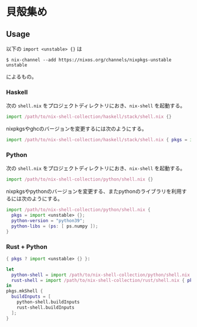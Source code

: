 # 貝殻集め

## Usage

以下の `import <unstable> {}` は

```
$ nix-channel --add https://nixos.org/channels/nixpkgs-unstable unstable
```

によるもの。

### Haskell
次の `shell.nix` をプロジェクトディレクトリにおき、`nix-shell` を起動する。

```nix
import /path/to/nix-shell-collection/haskell/stack/shell.nix {}
```

nixpkgsやghcのバージョンを変更するには次のようにする。

```nix
import /path/to/nix-shell-collection/haskell/stack/shell.nix { pkgs = import <unstable> {}; ghc-version = "ghc8103"; }
```

### Python
次の `shell.nix` をプロジェクトディレクトリにおき、`nix-shell` を起動する。

```nix
import /path/to/nix-shell-collection/python/shell.nix {}
```

nixpkgsやpythonのバージョンを変更する、またpythonのライブラリを利用するには次のようにする。

```nix
import /path/to/nix-shell-collection/python/shell.nix {
  pkgs = import <unstable> {};
  python-version = "python39";
  python-libs = (ps: [ ps.numpy ]);
}
```

### Rust + Python

```nix
{ pkgs ? import <unstable> {} }:

let
  python-shell = import /path/to/nix-shell-collection/python/shell.nix { pkgs = pkgs; };
  rust-shell = import /path/to/nix-shell-collection/rust/shell.nix { pkgs = pkgs; };
in
pkgs.mkShell {
  buildInputs = [
    python-shell.buildInputs
    rust-shell.buildInputs
  ];
}
```

